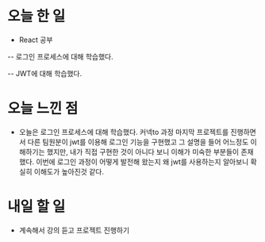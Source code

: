 # 오늘 한 일

-   React 공부

-- 로그인 프로세스에 대해 학습했다.

-- JWT에 대해 학습했다.

# 오늘 느낀 점

-   오늘은 로그인 프로세스에 대해 학습했다. 커넥to 과정 마지막 프로젝트를 진행하면서 다른 팀원분이 jwt를 이용해 로그인 기능을 구현했고 그 설명을 들어 어느정도 이해하기는 했지만, 내가 직접 구현한 것이 아니다 보니 이해가 미숙한 부분들이 존재했다. 이번에 로그인 과정이 어떻게 발전해 왔는지 왜 jwt를 사용하는지 알아보니 확실히 이해도가 높아진것 같다.

# 내일 할 일

-   계속해서 강의 듣고 프로젝트 진행하기
